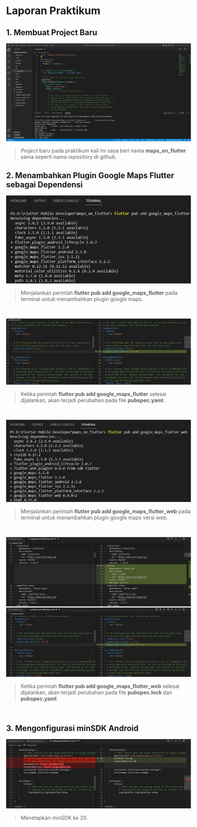 # Laporan Praktikum

## 1. Membuat Project Baru
![sreenshot](images/project_baru_maps.png)
> _Project_ baru pada praktikum kali ini saya beri nama **maps_on_flutter** sama seperti nama _repository_ di github.

## 2. Menambahkan Plugin Google Maps Flutter sebagai Dependensi 
![sreenshot](images/flutter_pub.png)
> Menjalankan perintah **flutter pub add google_maps_flutter** pada terminal untuk menambahkan plugin google maps.
<br>

![sreenshot](images/perubahan_pubspec.yaml.png)
> Ketika perintah **flutter pub add google_maps_flutter** selesai dijalankan, akan terjadi perubahan pada file **pubspec.yaml**.
<br>

![sreenshot](images/flutter_pub_web.png)
> Menjalankan perintah **flutter pub add google_maps_flutter_web** pada terminal untuk menambahkan plugin google maps versi web.
<br>

![sreenshot](images/perubahan_pubspec.lock.png)
![sreenshot](images/perubahan_pubspec.yaml_2.png)
> Ketika perintah **flutter pub add google_maps_flutter_web** selesai dijalankan, akan terjadi perubahan pada file **pubspec.lock** dan **pubspec.yaml**.
<br>

## 3. Mengonfigurasi minSDK Android
![sreenshot](images/min_sdk_android.png)
> Menetapkan minSDK ke 20.